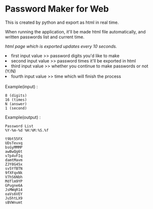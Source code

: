 # Password Maker for Web

This is created by python and export as html in real time.

When running the application, it'll be made html file automatically, and written passwords list and current time. 

<i>html page which is exported updates every 10 seconds.</i>

<li>first input value >> password digits you'd like to make</li>
<li>second input value >> password times it'll be exported in html</li>
<li>third input value >> whether you continue to make passwords or not (Y/N)</li>
<li>fourth input value >> time which will finish the process</li>
<br>
Example(input) :

````
8 (digits)
16 (times)
N (answer)
1 (second)
````

Example(output) :

````
Password List
%Y-%m-%d %H:%M:%S.%f

t9bt55FX
UDsTevxq
bsGyMMMP
awBwQg6t
v7p4vFIq
damtMavm
ZJY8G45x
sv5YfBTN
9fXFqxNk
V7hS6Nbh
Mdflm9YP
GPugne6A
JsMWqR14
oaVs6VEY
Ju5htLX9
sBVWnumt
````

